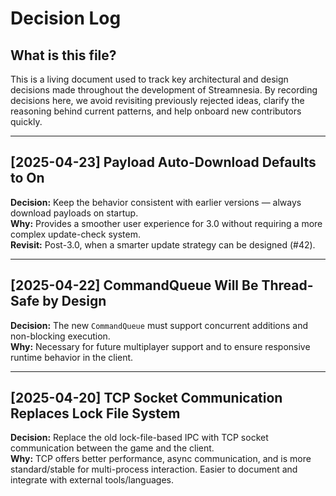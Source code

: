 # Decision Log

## What is this file?

This is a living document used to track key architectural and design decisions made throughout the development of Streamnesia. By recording decisions here, we avoid revisiting previously rejected ideas, clarify the reasoning behind current patterns, and help onboard new contributors quickly.

---

## [2025-04-23] Payload Auto-Download Defaults to On

**Decision:** Keep the behavior consistent with earlier versions — always download payloads on startup.  
**Why:** Provides a smoother user experience for 3.0 without requiring a more complex update-check system.  
**Revisit:** Post-3.0, when a smarter update strategy can be designed (#42).

---

## [2025-04-22] CommandQueue Will Be Thread-Safe by Design

**Decision:** The new `CommandQueue` must support concurrent additions and non-blocking execution.  
**Why:** Necessary for future multiplayer support and to ensure responsive runtime behavior in the client.

---

## [2025-04-20] TCP Socket Communication Replaces Lock File System

**Decision:** Replace the old lock-file-based IPC with TCP socket communication between the game and the client.  
**Why:** TCP offers better performance, async communication, and is more standard/stable for multi-process interaction. Easier to document and integrate with external tools/languages.
